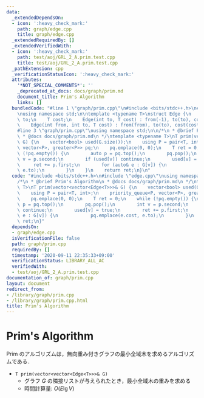 ```yaml
---
data:
  _extendedDependsOn:
  - icon: ':heavy_check_mark:'
    path: graph/edge.cpp
    title: graph/edge.cpp
  _extendedRequiredBy: []
  _extendedVerifiedWith:
  - icon: ':heavy_check_mark:'
    path: test/aoj/GRL_2_A.prim.test.cpp
    title: test/aoj/GRL_2_A.prim.test.cpp
  _pathExtension: cpp
  _verificationStatusIcon: ':heavy_check_mark:'
  attributes:
    '*NOT_SPECIAL_COMMENTS*': ''
    _deprecated_at_docs: docs/graph/prim.md
    document_title: Prim's Algorithm
    links: []
  bundledCode: "#line 1 \"graph/prim.cpp\"\n#include <bits/stdc++.h>\n#line 2 \"graph/edge.cpp\"\
    \nusing namespace std;\n\ntemplate <typename T>\nstruct Edge {\n    int from,\
    \ to;\n    T cost;\n    Edge(int to, T cost) : from(-1), to(to), cost(cost) {}\n\
    \    Edge(int from, int to, T cost) : from(from), to(to), cost(cost) {}\n};\n\
    #line 3 \"graph/prim.cpp\"\nusing namespace std;\n\n/*\n * @brief Prim's Algorithm\n\
    \ * @docs docs/graph/prim.md\n */\ntemplate <typename T>\nT prim(vector<vector<Edge<T>>>&\
    \ G) {\n    vector<bool> used(G.size());\n    using P = pair<T, int>;\n    priority_queue<P,\
    \ vector<P>, greater<P>> pq;\n    pq.emplace(0, 0);\n    T ret = 0;\n    while\
    \ (!pq.empty()) {\n        auto p = pq.top();\n        pq.pop();\n        int\
    \ v = p.second;\n        if (used[v]) continue;\n        used[v] = true;\n   \
    \     ret += p.first;\n        for (auto& e : G[v]) {\n            pq.emplace(e.cost,\
    \ e.to);\n        }\n    }\n    return ret;\n}\n"
  code: "#include <bits/stdc++.h>\n#include \"edge.cpp\"\nusing namespace std;\n\n\
    /*\n * @brief Prim's Algorithm\n * @docs docs/graph/prim.md\n */\ntemplate <typename\
    \ T>\nT prim(vector<vector<Edge<T>>>& G) {\n    vector<bool> used(G.size());\n\
    \    using P = pair<T, int>;\n    priority_queue<P, vector<P>, greater<P>> pq;\n\
    \    pq.emplace(0, 0);\n    T ret = 0;\n    while (!pq.empty()) {\n        auto\
    \ p = pq.top();\n        pq.pop();\n        int v = p.second;\n        if (used[v])\
    \ continue;\n        used[v] = true;\n        ret += p.first;\n        for (auto&\
    \ e : G[v]) {\n            pq.emplace(e.cost, e.to);\n        }\n    }\n    return\
    \ ret;\n}"
  dependsOn:
  - graph/edge.cpp
  isVerificationFile: false
  path: graph/prim.cpp
  requiredBy: []
  timestamp: '2020-09-11 22:35:33+09:00'
  verificationStatus: LIBRARY_ALL_AC
  verifiedWith:
  - test/aoj/GRL_2_A.prim.test.cpp
documentation_of: graph/prim.cpp
layout: document
redirect_from:
- /library/graph/prim.cpp
- /library/graph/prim.cpp.html
title: Prim's Algorithm
---
```

# Prim's Algorithm

Prim のアルゴリズムは，無向重み付きグラフの最小全域木を求めるアルゴリズムである．

- `T prim(vector<vector<Edge<T>>>& G)`
    - グラフ $G$ の隣接リストが与えられたとき，最小全域木の重みを求める
    - 時間計算量: $O(E\lg V)$